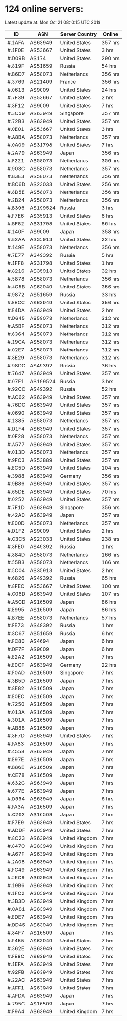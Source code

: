 # 124 online servers:

Latest update at: Mon Oct 21 08:10:15 UTC 2019

| ID | ASN | Server Country | Online |
| -- | --- | -------------- | ------ |
| #.1AFA | AS63949 | United States | 357 hrs |
| #.1F0E | AS53667 | United States | 3 hrs |
| #.D09B | AS174 | United States | 290 hrs |
| #.819F | AS51659 | Russia | 54 hrs |
| #.B6D7 | AS58073 | Netherlands | 356 hrs |
| #.3769 | AS21409 | France | 356 hrs |
| #.0613 | AS9009 | United States | 24 hrs |
| #.7F39 | AS53667 | United States | 2 hrs |
| #.8F12 | AS9009 | United States | 7 hrs |
| #.3C59 | AS63949 | Singapore | 357 hrs |
| #.72B3 | AS63949 | United States | 357 hrs |
| #.0E01 | AS53667 | United States | 3 hrs |
| #.A8BA | AS58073 | Netherlands | 357 hrs |
| #.0A09 | AS31798 | United States | 7 hrs |
| #.2A79 | AS63949 | Japan | 356 hrs |
| #.F221 | AS58073 | Netherlands | 356 hrs |
| #.903C | AS58073 | Netherlands | 357 hrs |
| #.B3E3 | AS58073 | Netherlands | 356 hrs |
| #.BC6D | AS23033 | United States | 256 hrs |
| #.8D5E | AS58073 | Netherlands | 356 hrs |
| #.2B24 | AS58073 | Netherlands | 356 hrs |
| #.B396 | AS199524 | Russia | 3 hrs |
| #.F7E6 | AS35913 | United States | 6 hrs |
| #.BF82 | AS31798 | United States | 86 hrs |
| #.140F | AS9009 | Japan | 358 hrs |
| #.82AA | AS35913 | United States | 22 hrs |
| #.149E | AS58073 | Netherlands | 356 hrs |
| #.7E77 | AS49392 | Russia | 5 hrs |
| #.1FF8 | AS31798 | United States | 1 hrs |
| #.8216 | AS35913 | United States | 32 hrs |
| #.5878 | AS58073 | Netherlands | 356 hrs |
| #.4C5B | AS63949 | United States | 356 hrs |
| #.9872 | AS51659 | Russia | 33 hrs |
| #.EECC | AS63949 | United States | 356 hrs |
| #.E4DA | AS63949 | United States | 2 hrs |
| #.D645 | AS58073 | Netherlands | 312 hrs |
| #.A5BF | AS58073 | Netherlands | 312 hrs |
| #.6364 | AS58073 | Netherlands | 312 hrs |
| #.19CA | AS58073 | Netherlands | 312 hrs |
| #.02E7 | AS58073 | Netherlands | 312 hrs |
| #.8E29 | AS58073 | Netherlands | 312 hrs |
| #.98DC | AS49392 | Russia | 36 hrs |
| #.7647 | AS63949 | United States | 357 hrs |
| #.07E1 | AS199524 | Russia | 3 hrs |
| #.92CC | AS49392 | Russia | 52 hrs |
| #.AC62 | AS63949 | United States | 357 hrs |
| #.76DC | AS63949 | United States | 357 hrs |
| #.0690 | AS63949 | United States | 357 hrs |
| #.1385 | AS58073 | Netherlands | 357 hrs |
| #.D1F4 | AS63949 | United States | 357 hrs |
| #.0F28 | AS58073 | Netherlands | 357 hrs |
| #.A577 | AS63949 | United States | 357 hrs |
| #.013D | AS58073 | Netherlands | 357 hrs |
| #.9FC3 | AS53889 | United States | 357 hrs |
| #.EC5D | AS63949 | United States | 104 hrs |
| #.3988 | AS63949 | Germany | 356 hrs |
| #.9B86 | AS63949 | United States | 357 hrs |
| #.65DE | AS63949 | United States | 70 hrs |
| #.0252 | AS63949 | United States | 357 hrs |
| #.7F1D | AS63949 | Singapore | 356 hrs |
| #.42A0 | AS63949 | Japan | 357 hrs |
| #.E00D | AS58073 | Netherlands | 357 hrs |
| #.D1F2 | AS9009 | United States | 2 hrs |
| #.C3C5 | AS23033 | United States | 238 hrs |
| #.8FE0 | AS49392 | Russia | 1 hrs |
| #.884D | AS58073 | Netherlands | 166 hrs |
| #.55B3 | AS58073 | Netherlands | 166 hrs |
| #.5C04 | AS35913 | United States | 2 hrs |
| #.6826 | AS49392 | Russia | 65 hrs |
| #.8FEC | AS53667 | United States | 100 hrs |
| #.C06D | AS63949 | United States | 107 hrs |
| #.A5CD | AS16509 | Japan | 86 hrs |
| #.E995 | AS16509 | Japan | 86 hrs |
| #.B7EE | AS58073 | Netherlands | 57 hrs |
| #.FE73 | AS49392 | Russia | 1 hrs |
| #.8C67 | AS51659 | Russia | 6 hrs |
| #.FC80 | AS4694 | Japan | 6 hrs |
| #.DF7F | AS9009 | Japan | 6 hrs |
| #.E2A2 | AS16509 | Japan | 7 hrs |
| #.E0CF | AS63949 | Germany | 22 hrs |
| #.F0AD | AS16509 | Singapore | 7 hrs |
| #.3B5D | AS16509 | Japan | 7 hrs |
| #.8E82 | AS16509 | Japan | 7 hrs |
| #.E0EC | AS16509 | Japan | 7 hrs |
| #.7250 | AS16509 | Japan | 7 hrs |
| #.013A | AS16509 | Japan | 7 hrs |
| #.301A | AS16509 | Japan | 7 hrs |
| #.AB88 | AS16509 | Japan | 7 hrs |
| #.8F7D | AS63949 | United States | 7 hrs |
| #.FA83 | AS16509 | Japan | 7 hrs |
| #.4558 | AS63949 | Japan | 7 hrs |
| #.E97E | AS16509 | Japan | 7 hrs |
| #.B86E | AS16509 | Japan | 7 hrs |
| #.CE78 | AS16509 | Japan | 7 hrs |
| #.632C | AS63949 | Japan | 7 hrs |
| #.677E | AS63949 | Japan | 7 hrs |
| #.D554 | AS63949 | Japan | 6 hrs |
| #.FA3A | AS16509 | Japan | 7 hrs |
| #.C262 | AS16509 | Japan | 7 hrs |
| #.F7E9 | AS63949 | United States | 7 hrs |
| #.ADDF | AS63949 | United States | 7 hrs |
| #.8C23 | AS63949 | United Kingdom | 7 hrs |
| #.847C | AS63949 | United Kingdom | 7 hrs |
| #.A67F | AS63949 | United Kingdom | 7 hrs |
| #.2A08 | AS63949 | United Kingdom | 7 hrs |
| #.FC49 | AS63949 | United Kingdom | 7 hrs |
| #.5EC9 | AS63949 | United Kingdom | 7 hrs |
| #.19B6 | AS63949 | United Kingdom | 7 hrs |
| #.1FC2 | AS63949 | United Kingdom | 7 hrs |
| #.3B3D | AS63949 | United Kingdom | 7 hrs |
| #.CA81 | AS63949 | United Kingdom | 7 hrs |
| #.EDE7 | AS63949 | United Kingdom | 7 hrs |
| #.DD45 | AS63949 | United Kingdom | 7 hrs |
| #.84F7 | AS16509 | Japan | 7 hrs |
| #.F455 | AS63949 | United States | 7 hrs |
| #.362E | AS63949 | United States | 7 hrs |
| #.FE8C | AS63949 | United States | 7 hrs |
| #.1EFA | AS63949 | United States | 7 hrs |
| #.92FB | AS63949 | United States | 7 hrs |
| #.22AC | AS63949 | United States | 7 hrs |
| #.AFF1 | AS63949 | United States | 7 hrs |
| #.AFDA | AS63949 | Japan | 7 hrs |
| #.795C | AS16509 | Japan | 7 hrs |
| #.F9A4 | AS63949 | United Kingdom | 7 hrs |

